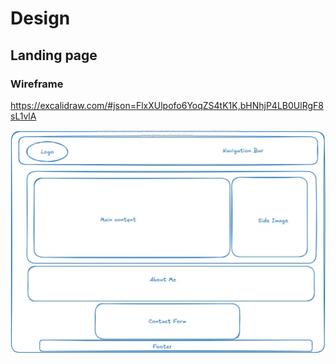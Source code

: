 # Design

## Landing page

### Wireframe

<https://excalidraw.com/#json=FlxXUlpofo6YoqZS4tK1K,bHNhjP4LB0UlRgF8sL1vlA>

![website-design](/public/images/design.jpg)
